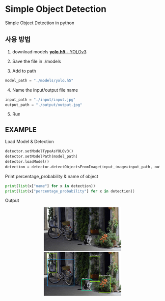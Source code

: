 # Simple Object Detection

Simple Object Detection in python

## 사용 방법

1. download models [**yolo.h5** - YOLOv3](https://github.com/OlafenwaMoses/ImageAI/releases/download/1.0/yolo.h5)

2. Save the file in ./models

3. Add to path

```python 
model_path = "./models/yolo.h5"
```

4. Name the input/output file name

```python
input_path = "./input/input.jpg"
output_path = "./output/output.jpg"
```

5. Run

## EXAMPLE

Load Model & Detection

```python
detector.setModelTypeAsYOLOv3()
detector.setModelPath(model_path)
detector.loadModel()
detection = detector.detectObjectsFromImage(input_image=input_path, output_image_path=output_path)
```

Print percentage_probability & name of object

```python
print(list(x["name"] for x in detection))
print(list(x["percentage_probability"] for x in detection))
```

Output

<p align=center>
  <img width="50%" src="https://github.com/Xenia101/Simple-Object-Detection/blob/master/input/sample_img.jpg?raw=true">
  <img width="50%" src="https://github.com/Xenia101/Simple-Object-Detection/blob/master/output/output.jpg?raw=true">
</p>
